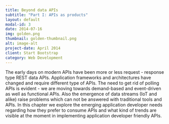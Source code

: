 ```yaml
---
title: Beyond data APIs
subtitle: "Part I: APIs as products"
layout: default
modal-id: 3
date: 2014-07-16
img: golden.png
thumbnail: golden-thumbnail.png
alt: image-alt
project-date: April 2014
client: Start Bootstrap
category: Web Development
---
```


The early days on modern APIs have been more or less request - response type REST data APIs. Application frameworks and architectures have changed and require different type of APIs. The need to get rid of polling APIs is evident - we are moving towards demand-based and event-driven as well as functional APIs. Also the emergence of data streams (IoT and alike) raise problems which can not be answered with traditional tools and APIs. In this chapter we explore the emerging application developer needs regarding how they prefer to consume APIs and what kind of trends are visible at the moment in implementing application developer friendly APIs.  

